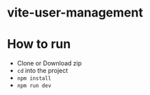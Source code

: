 # vite-user-management

# How to run 

- Clone or Download zip
- `cd` into the project
- `npm install`
- `npm run dev`
